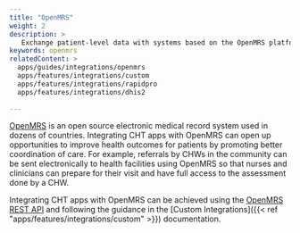 ```yaml
---
title: "OpenMRS"
weight: 2
description: >
   Exchange patient-level data with systems based on the OpenMRS platform
keywords: openmrs
relatedContent: >
  apps/guides/integrations/openmrs
  apps/features/integrations/custom
  apps/features/integrations/rapidpro
  apps/features/integrations/dhis2
  
---
```


[OpenMRS](https://openmrs.org) is an open source electronic medical record system used in dozens of countries. Integrating CHT apps with OpenMRS can open up opportunities to improve health outcomes for patients by promoting better coordination of care. For example, referrals by CHWs in the community can be sent electronically to health facilities using OpenMRS so that nurses and clinicians can prepare for their visit and have full access to the assessment done by a CHW.

Integrating CHT apps with OpenMRS can be achieved using the [OpenMRS REST API](https://rest.openmrs.org/) and following the guidance in the [Custom Integrations]({{< ref "apps/features/integrations/custom" >}}) documentation. 
